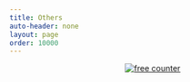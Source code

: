 ```yaml
---
title: Others
auto-header: none
layout: page
order: 10000
---
```



<div id="hitcount" align="center">
<a href="https://www.freecounterstat.com" title="free counter"><img src="https://counter2.wheredoyoucomefrom.ovh/private/freecounterstat.php?c=6c3tdgcyf8jqfpal3m4ztkgazjkk9d54" border="0" title="free counter" alt="free counter"></a>
</div>
